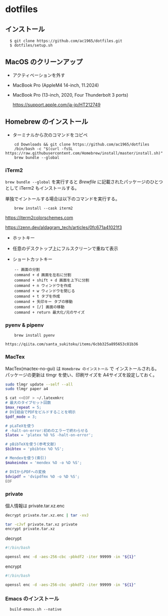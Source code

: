 # dotfiles

## インストール

```
  $ git clone https://github.com/ac1965/dotfiles.git
  $ dotfiles/setup.sh
```

## MacOS のクリーンアップ

- アクティベーションを外す
- MacBook Pro (AppleM4 14-inch, 11.2024)
- MacBook Pro (13-inch, 2020, Four Thunderbolt 3 ports)

   https://support.apple.com/ja-jp/HT212749

## Homebrew のインストール

- ターミナルから次のコマンドをコピペ

```
	cd Downloads && git clone https://github.com/ac1965/dotfiles
	/bin/bash -c "$(curl -fsSL https://raw.githubusercontent.com/Homebrew/install/master/install.sh)"
    brew bundle --global
```

### iTerm2

`brew bundle --global` を実行すると *Brewfile* に記載されたパッケージのひとつとして iTerm2 もインストールする。

単独でイントールする場合は以下のコマンドを実行する。

```
    brew install --cask iterm2
```

https://iterm2colorschemes.com

https://zenn.dev/aldagram_tech/articles/0fc671a41021f3

- ホットキー

- 任意のデスクトップ上にフルスクリーンで重ねて表示

- ショートカットキー

```
    -- 画面の分割
    command + d 画面を左右に分割
    command + shift + d 画面を上下に分割
    command + n ウィンドウを作成
    command + w ウィンドウを閉じる
	command + t タブを作成
    command + 矢印キー タブの移動
    command + [/] 画面の移動
    command + return 最大化/元のサイズ
```

### pyenv & pipenv

```
    brew install pyenv
```

    https://qiita.com/santa_sukitoku/items/6cbb325a895653c81b36

### MacTex

MacTex(mactex-no-gui) は `Homebrew のインストール` で インストールされる。
パッケージの更新は tlmgr を使い、印刷サイズを A4サイズを設定しておく。

``` bash
sudo tlmgr update --self --all
sudo tlmgr paper a4
```

``` bash
$ cat <<EOF > ~/.latexmkrc
# 最大のタイプセット回数
$max_repeat = 5;
# DVI経由でPDFをビルドすることを明示
$pdf_mode = 3;

# pLaTeXを使う
# -halt-on-error:初めのエラーで終わらせる
$latex = 'platex %O %S -halt-on-error';

# pBibTeXを使う(参考文献)
$bibtex = 'pbibtex %O %S';

# Mendexを使う(索引)
$makeindex = 'mendex %O -o %D %S';

# DVIからPDFへの変換
$dvipdf = 'dvipdfmx %O -o %D %S';
EOF
```

### private

個人情報は private.tar.xz.enc

``` bash
decrypt private.tar.xz.enc | tar -xvJ
```

``` bash
tar -cJvf private.tar.xz private
encrypt private.tar.xz
```

decrypt
``` bash
#!/bin/bash

openssl enc -d -aes-256-cbc -pbkdf2 -iter 99999 -in "${1}"
```

encrypt
``` bash
#!/bin/bash

openssl enc -d -aes-256-cbc -pbkdf2 -iter 99999 -in "${1}"
```


### Emacs のインストール

```
  build-emacs.sh --native
```
